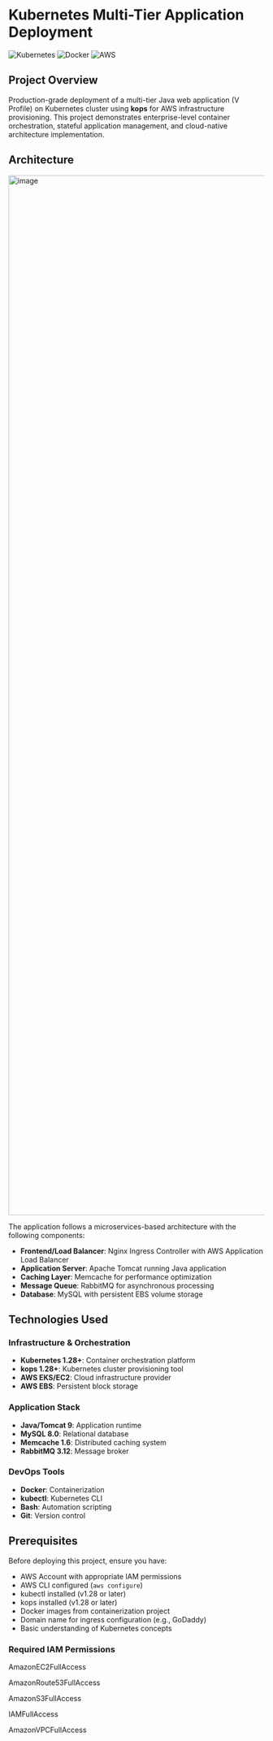 # Kubernetes Multi-Tier Application Deployment

![Kubernetes](https://img.shields.io/badge/kubernetes-%23326ce5.svg?style=for-the-badge&logo=kubernetes&logoColor=white)
![Docker](https://img.shields.io/badge/docker-%230db7ed.svg?style=for-the-badge&logo=docker&logoColor=white)
![AWS](https://img.shields.io/badge/AWS-%23FF9900.svg?style=for-the-badge&logo=amazon-aws&logoColor=white)

## Project Overview

Production-grade deployment of a multi-tier Java web application (V Profile) on Kubernetes cluster using **kops** for AWS infrastructure provisioning. This project demonstrates enterprise-level container orchestration, stateful application management, and cloud-native architecture implementation.

## Architecture

<img width="2048" height="2048" alt="image" src="https://github.com/user-attachments/assets/c6392a5a-1001-4caa-81d4-5c94214409df" />


The application follows a microservices-based architecture with the following components:

- **Frontend/Load Balancer**: Nginx Ingress Controller with AWS Application Load Balancer
- **Application Server**: Apache Tomcat running Java application
- **Caching Layer**: Memcache for performance optimization
- **Message Queue**: RabbitMQ for asynchronous processing
- **Database**: MySQL with persistent EBS volume storage
  
## Technologies Used

### Infrastructure & Orchestration
- **Kubernetes 1.28+**: Container orchestration platform
- **kops 1.28+**: Kubernetes cluster provisioning tool
- **AWS EKS/EC2**: Cloud infrastructure provider
- **AWS EBS**: Persistent block storage

### Application Stack
- **Java/Tomcat 9**: Application runtime
- **MySQL 8.0**: Relational database
- **Memcache 1.6**: Distributed caching system
- **RabbitMQ 3.12**: Message broker

### DevOps Tools
- **Docker**: Containerization
- **kubectl**: Kubernetes CLI
- **Bash**: Automation scripting
- **Git**: Version control

## Prerequisites

Before deploying this project, ensure you have:

- AWS Account with appropriate IAM permissions
- AWS CLI configured (`aws configure`)
- kubectl installed (v1.28 or later)
- kops installed (v1.28 or later)
- Docker images from containerization project
- Domain name for ingress configuration (e.g., GoDaddy)
- Basic understanding of Kubernetes concepts

### Required IAM Permissions

AmazonEC2FullAccess

AmazonRoute53FullAccess

AmazonS3FullAccess

IAMFullAccess

AmazonVPCFullAccess
